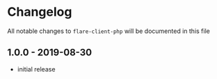 # Changelog

All notable changes to `flare-client-php` will be documented in this file

## 1.0.0 - 2019-08-30

- initial release
